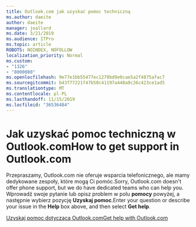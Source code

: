 ```yaml
---
title: Outlook.com jak uzyskać pomoc techniczną
ms.author: daeite
author: daeite
manager: joallard
ms.date: 3/21/2019
ms.audience: ITPro
ms.topic: article
ROBOTS: NOINDEX, NOFOLLOW
localization_priority: Normal
ms.custom:
- "1326"
- "8000080"
ms.openlocfilehash: 9e77e1bb55477ec1279bd9e0cae5a2f4875afac7
ms.sourcegitcommit: b43f77221f47b50c41197a448a9c26c423ce1ad5
ms.translationtype: MT
ms.contentlocale: pl-PL
ms.lasthandoff: 11/15/2019
ms.locfileid: "36536484"
---
```

# <a name="how-to-get-support-in-outlookcom"></a><span data-ttu-id="00f1d-102">Jak uzyskać pomoc techniczną w Outlook.com</span><span class="sxs-lookup"><span data-stu-id="00f1d-102">How to get support in Outlook.com</span></span>

<span data-ttu-id="00f1d-103">Przepraszamy, Outlook.com nie oferuje wsparcia telefonicznego, ale mamy dedykowane zespoły, które mogą Ci pomóc.</span><span class="sxs-lookup"><span data-stu-id="00f1d-103">Sorry, Outlook.com doesn't offer phone support, but we do have dedicated teams who can help you.</span></span>
<span data-ttu-id="00f1d-104">Wprowadź swoje pytanie lub opisz problem w polu **pomocy** powyżej, a następnie wybierz pozycję **Uzyskaj pomoc**.</span><span class="sxs-lookup"><span data-stu-id="00f1d-104">Enter your question or describe your issue in the **Help** box above, and then select **Get help**.</span></span>

[<span data-ttu-id="00f1d-105">Uzyskaj pomoc dotyczącą Outlook.com</span><span class="sxs-lookup"><span data-stu-id="00f1d-105">Get help with Outlook.com</span></span>](https://support.office.com/article/40676ad0-c831-45ac-a023-5be633be798d?wt.mc_id=Office_Outlook_com_Alchemy)
